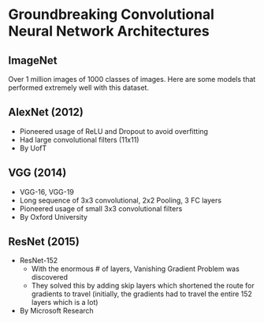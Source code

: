 # Groundbreaking Convolutional Neural Network Architectures

## ImageNet

Over 1 million images of 1000 classes of images. Here are some models that performed extremely well with this dataset.

## AlexNet (2012)

- Pioneered usage of ReLU and Dropout to avoid overfitting
- Had large convolutional filters (11x11)
- By UofT

## VGG (2014)

- VGG-16, VGG-19 
- Long sequence of 3x3 convolutional, 2x2 Pooling, 3 FC layers
- Pioneered usage of small 3x3 convolutional filters
- By Oxford University

## ResNet (2015)

- ResNet-152
  - With the enormous # of layers, Vanishing Gradient Problem was discovered
  - They solved this by adding skip layers which shortened the route for gradients to travel (initially, the gradients had to travel the entire 152 layers which is a lot)
- By Microsoft Research